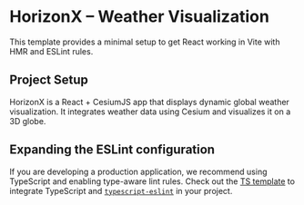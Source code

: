 # HorizonX – Weather Visualization

This template provides a minimal setup to get React working in Vite with HMR and ESLint rules.

## Project Setup

HorizonX is a React + CesiumJS app that displays dynamic global weather visualization. It integrates weather data using Cesium and visualizes it on a 3D globe.

## Expanding the ESLint configuration

If you are developing a production application, we recommend using TypeScript and enabling type-aware lint rules. Check out the [TS template](https://github.com/vitejs/vite/tree/main/packages/create-vite/template-react-ts) to integrate TypeScript and [`typescript-eslint`](https://typescript-eslint.io) in your project.
